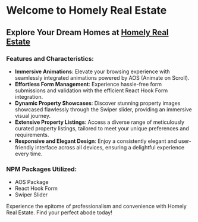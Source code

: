 # Welcome to Homely Real Estate

## Explore Your Dream Homes at [Homely Real Estate](https://www.homelyrealestate.com)

### Features and Characteristics:

- **Immersive Animations**: Elevate your browsing experience with seamlessly integrated animations powered by AOS (Animate on Scroll).
- **Effortless Form Management**: Experience hassle-free form submissions and validation with the efficient React Hook Form integration.
- **Dynamic Property Showcases**: Discover stunning property images showcased flawlessly through the Swiper slider, providing an immersive visual journey.
- **Extensive Property Listings**: Access a diverse range of meticulously curated property listings, tailored to meet your unique preferences and requirements.
- **Responsive and Elegant Design**: Enjoy a consistently elegant and user-friendly interface across all devices, ensuring a delightful experience every time.

### NPM Packages Utilized:

- AOS Package
- React Hook Form
- Swiper Slider

Experience the epitome of professionalism and convenience with Homely Real Estate. Find your perfect abode today!

